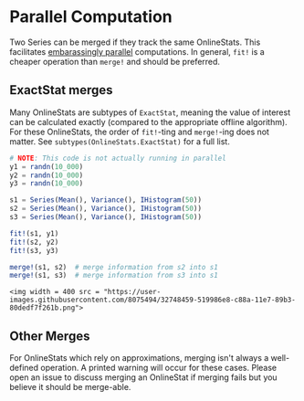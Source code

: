 # Parallel Computation

Two Series can be merged if they track the same OnlineStats.  This facilitates [embarassingly parallel](https://en.wikipedia.org/wiki/Embarrassingly_parallel) computations.  In general, `fit!`
is a cheaper operation than `merge!` and should be preferred.

## ExactStat merges

Many OnlineStats are subtypes of `ExactStat`, meaning the value of interest can be
calculated exactly (compared to the appropriate offline algorithm).  For these OnlineStats,
the order of `fit!`-ting and `merge!`-ing does not matter.  See `subtypes(OnlineStats.ExactStat)`
for a full list.

```julia
# NOTE: This code is not actually running in parallel
y1 = randn(10_000)
y2 = randn(10_000)
y3 = randn(10_000)

s1 = Series(Mean(), Variance(), IHistogram(50))
s2 = Series(Mean(), Variance(), IHistogram(50))
s3 = Series(Mean(), Variance(), IHistogram(50))

fit!(s1, y1)
fit!(s2, y2)
fit!(s3, y3)

merge!(s1, s2)  # merge information from s2 into s1
merge!(s1, s3)  # merge information from s3 into s1
```

```@raw html
<img width = 400 src = "https://user-images.githubusercontent.com/8075494/32748459-519986e8-c88a-11e7-89b3-80dedf7f261b.png">
```

## Other Merges

For OnlineStats which rely on approximations, merging isn't always a well-defined operation.
A printed warning will occur for these cases.  Please open an issue to discuss merging an
OnlineStat if merging fails but you believe it should be merge-able.
